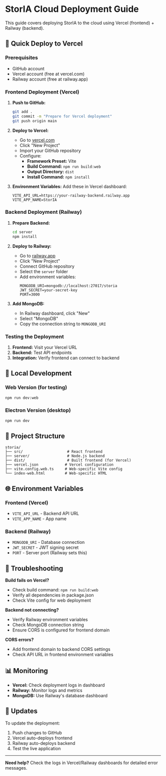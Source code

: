# StorIA Cloud Deployment Guide

This guide covers deploying StorIA to the cloud using Vercel (frontend) + Railway (backend).

## 🚀 Quick Deploy to Vercel

### Prerequisites
- GitHub account
- Vercel account (free at vercel.com)
- Railway account (free at railway.app)

### Frontend Deployment (Vercel)

1. **Push to GitHub:**
   ```bash
   git add .
   git commit -m "Prepare for Vercel deployment"
   git push origin main
   ```

2. **Deploy to Vercel:**
   - Go to [vercel.com](https://vercel.com)
   - Click "New Project"
   - Import your GitHub repository
   - Configure:
     - **Framework Preset:** Vite
     - **Build Command:** `npm run build:web`
     - **Output Directory:** `dist`
     - **Install Command:** `npm install`

3. **Environment Variables:**
   Add these in Vercel dashboard:
   ```
   VITE_API_URL=https://your-railway-backend.railway.app
   VITE_APP_NAME=StorIA
   ```

### Backend Deployment (Railway)

1. **Prepare Backend:**
   ```bash
   cd server
   npm install
   ```

2. **Deploy to Railway:**
   - Go to [railway.app](https://railway.app)
   - Click "New Project"
   - Connect GitHub repository
   - Select the `server` folder
   - Add environment variables:
     ```
     MONGODB_URI=mongodb://localhost:27017/storia
     JWT_SECRET=your-secret-key
     PORT=3000
     ```

3. **Add MongoDB:**
   - In Railway dashboard, click "New"
   - Select "MongoDB"
   - Copy the connection string to `MONGODB_URI`

### Testing the Deployment

1. **Frontend:** Visit your Vercel URL
2. **Backend:** Test API endpoints
3. **Integration:** Verify frontend can connect to backend

## 🔧 Local Development

### Web Version (for testing)
```bash
npm run dev:web
```

### Electron Version (desktop)
```bash
npm run dev
```

## 📁 Project Structure

```
storia/
├── src/                    # React frontend
├── server/                 # Node.js backend
├── dist/                   # Built frontend (for Vercel)
├── vercel.json            # Vercel configuration
├── vite.config.web.ts     # Web-specific Vite config
└── index-web.html         # Web-specific HTML
```

## 🌐 Environment Variables

### Frontend (Vercel)
- `VITE_API_URL` - Backend API URL
- `VITE_APP_NAME` - App name

### Backend (Railway)
- `MONGODB_URI` - Database connection
- `JWT_SECRET` - JWT signing secret
- `PORT` - Server port (Railway sets this)

## 🚨 Troubleshooting

**Build fails on Vercel?**
- Check build command: `npm run build:web`
- Verify all dependencies in package.json
- Check Vite config for web deployment

**Backend not connecting?**
- Verify Railway environment variables
- Check MongoDB connection string
- Ensure CORS is configured for frontend domain

**CORS errors?**
- Add frontend domain to backend CORS settings
- Check API URL in frontend environment variables

## 📊 Monitoring

- **Vercel:** Check deployment logs in dashboard
- **Railway:** Monitor logs and metrics
- **MongoDB:** Use Railway's database dashboard

## 🔄 Updates

To update the deployment:
1. Push changes to GitHub
2. Vercel auto-deploys frontend
3. Railway auto-deploys backend
4. Test the live application

---

**Need help?** Check the logs in Vercel/Railway dashboards for detailed error messages.
